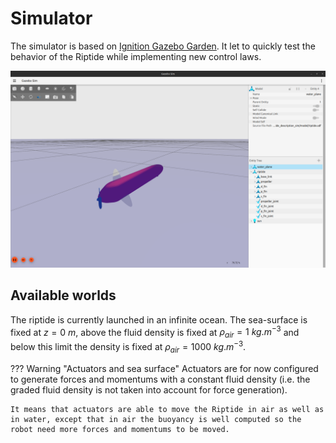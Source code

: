 # Simulator

The simulator is based on [Ignition Gazebo Garden](https://gazebosim.org/home). It let to quickly test the behavior of the Riptide while implementing new control laws.

![Riptide simulation in Ignition Gazebo Garden](gazebo_simulation.png)

## Available worlds

The riptide is currently launched in an infinite ocean. The sea-surface is fixed at $z = 0\ m$, above the fluid density is fixed at $\rho_{air} = 1\ kg.m^{-3}$ and below this limit the density is fixed at $\rho_{air} = 1000\ kg.m^{-3}$.

??? Warning "Actuators and sea surface"
    Actuators are for now configured to generate forces and momentums with a constant fluid density (i.e. the graded fluid density is not taken into account for force generation).
    
    It means that actuators are able to move the Riptide in air as well as in water, except that in air the buoyancy is well computed so the robot need more forces and momentums to be moved.